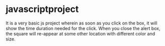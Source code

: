 # javascriptproject
It is a very basic js project wherein as soon as you click on the box, it will show the time duration needed for the click. When you close the alert box, the square will re-appear at some other location with different color and size.
